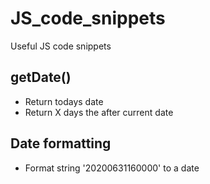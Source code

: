 # JS_code_snippets
Useful JS code snippets

## getDate()
- Return todays date
- Return X days the after current date

## Date formatting
- Format string '20200631160000' to a date

